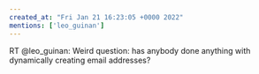 ```yaml
---
created_at: "Fri Jan 21 16:23:05 +0000 2022"
mentions: ['leo_guinan']
---
```


RT @leo_guinan: Weird question: has anybody done anything with dynamically creating email addresses?